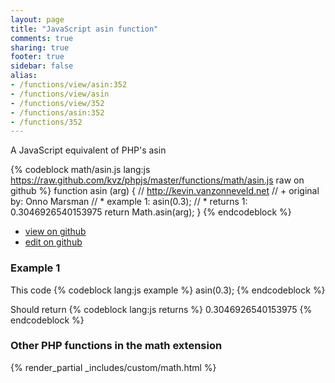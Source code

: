 ```yaml
---
layout: page
title: "JavaScript asin function"
comments: true
sharing: true
footer: true
sidebar: false
alias:
- /functions/view/asin:352
- /functions/view/asin
- /functions/view/352
- /functions/asin:352
- /functions/352
---
```

<!-- Generated by Rakefile:build -->
A JavaScript equivalent of PHP's asin

{% codeblock math/asin.js lang:js https://raw.github.com/kvz/phpjs/master/functions/math/asin.js raw on github %}
function asin (arg) {
  // http://kevin.vanzonneveld.net
  // +   original by: Onno Marsman
  // *     example 1: asin(0.3);
  // *     returns 1: 0.3046926540153975
  return Math.asin(arg);
}
{% endcodeblock %}

 - [view on github](https://github.com/kvz/phpjs/blob/master/functions/math/asin.js)
 - [edit on github](https://github.com/kvz/phpjs/edit/master/functions/math/asin.js)

### Example 1
This code
{% codeblock lang:js example %}
asin(0.3);
{% endcodeblock %}

Should return
{% codeblock lang:js returns %}
0.3046926540153975
{% endcodeblock %}


### Other PHP functions in the math extension
{% render_partial _includes/custom/math.html %}
